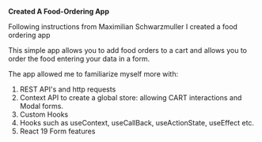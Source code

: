 **Created A Food-Ordering App**

Following instructions from Maximilian Schwarzmuller I created a food ordering app

This simple app allows you to add food orders to a cart and allows you to order the food entering your data in a form.

The app allowed me to familiarize myself more with: 

1. REST API's and http requests  
2. Context API to create a global store: allowing CART interactions and Modal forms.  
3. Custom Hooks  
4. Hooks such as useContext, useCallBack, useActionState, useEffect etc.  
5. React 19 Form features
